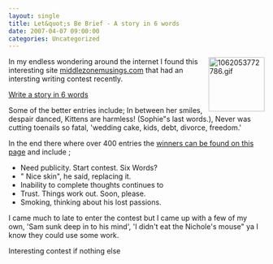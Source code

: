 ```yaml
---
layout: single
title: Let&quot;s Be Brief - A story in 6 words 
date: 2007-04-07 09:00:00
categories: Uncategorized
---
```

<img src="/public/uploads/1062053772786.gif" alt="1062053772786.gif" title="1062053772786.gif" align="right" border="0" height="107" width="110" />In my endless wondering around the internet I found this interesting site <a href="http://middlezonemusings.com">middlezonemusings.com</a> that had an intersting writing contest recently.

<a href="http://middlezonemusings.com/all-contest-entries-lets-be-brief/">Write a story in 6 words </a>

Some of the better entries include; In between her smiles, despair danced, Kittens are harmless! (Sophie&quot;s last words.), Never was cutting toenails so fatal, 'wedding cake, kids, debt, divorce, freedom.'

In the end there where over 400 entries the <a href="http://middlezonemusings.com/stop-or-the-chicken-gets-it/">winners can be found on this page</a> and include ;
<ul>
	<li> Need publicity. Start contest. Six Words?</li>
	<li> "
Nice skin", he said, replacing it.</li>
	<li> Inability to complete thoughts continues to</li>
	<li>Trust. Things work out. Soon, please.</li>
	<li> Smoking, thinking about his lost passions.</li>
</ul>
I came much to late to enter the contest but I came up with a few of my own, 'Sam sunk deep in to his mind', 'I didn't eat the Nichole's mouse" ya I know they could use some work.

Interesting contest if nothing else
